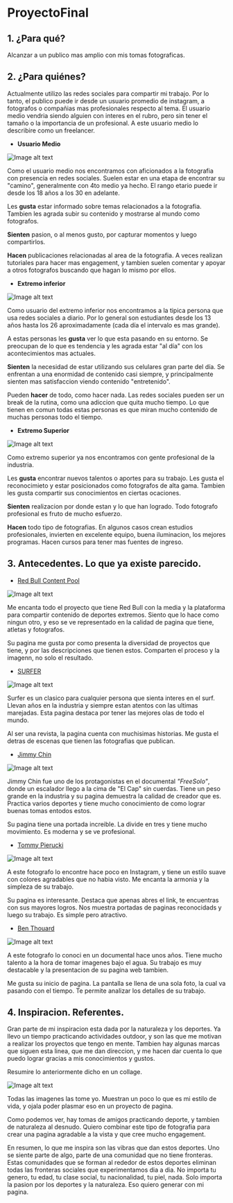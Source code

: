 # ProyectoFinal

## **1. ¿Para qué?**

Alcanzar a un publico mas amplio con mis tomas fotograficas.

## **2. ¿Para quiénes?**

Actualmente utilizo las redes sociales para compartir mi trabajo. Por lo tanto, el publico puede ir desde un usuario promedio de instagram, a fotografos o compañias mas profesionales respecto al tema. El usuario medio vendria siendo alguien con interes en el rubro, pero sin tener el tamaño o la importancia de un profesional. A este usuario medio lo describire como un freelancer.

* **Usuario Medio**

![Image alt text](ImagenesRM/prot1.gif)

Como el usuario medio nos encontramos con aficionados a la fotografia con presencia en redes sociales. Suelen estar en una etapa de encontrar su "camino", generalmente con 4to medio ya hecho. El rango etario puede ir desde los 18 años a los 30 en adelante.

Les **gusta** estar informado sobre temas relacionados a la fotografia. Tambien les agrada subir su contenido y mostrarse al mundo como fotografos. 

**Sienten** pasion, o al menos gusto, por capturar momentos y luego compartirlos.

**Hacen** publicaciones relacionadas al area de la fotografia. A veces realizan tutoriales para hacer mas engagement, y tambien suelen comentar y apoyar a otros fotografos buscando que hagan lo mismo por ellos.

* **Extremo inferior**

![Image alt text](ImagenesRM/prot3.jpg)

Como usuario del extremo inferior nos encontramos a la tipica persona que usa redes sociales a diario. Por lo general son estudiantes desde los 13 años hasta los 26 aproximadamente (cada día el intervalo es mas grande).

A estas personas les **gusta** ver lo que esta pasando en su entorno. Se preocupan de lo que es tendencia y les agrada estar "al día" con los acontecimientos mas actuales.

**Sienten** la necesidad de estar utilizando sus celulares gran parte del día. Se enfrentan a una enormidad de contenido casi siempre, y principalmente sienten mas satisfaccion viendo contenido "entretenido".

Pueden **hacer** de todo, como hacer nada. Las redes sociales pueden ser un break de la rutina, como una adiccion que quita mucho tiempo. Lo que tienen en comun todas estas personas es que miran mucho contenido de muchas personas todo el tiempo.

* **Extremo Superior**

![Image alt text](ImagenesRM/proto2.jpg)

Como extremo superior ya nos encontramos con gente profesional de la industria.

Les **gusta** encontrar nuevos talentos o aportes para su trabajo. Les gusta el reconocimieto y estar posicionados como fotografos de alta gama. Tambien les gusta compartir sus conocimientos en ciertas ocaciones.

**Sienten** realizacion por donde estan y lo que han logrado. Todo fotografo profesional es fruto de mucho esfuerzo. 

**Hacen** todo tipo de fotografias. En algunos casos crean estudios profesionales, invierten en excelente equipo, buena iluminacion, los mejores programas. Hacen cursos para tener mas fuentes de ingreso.




## **3. Antecedentes. Lo que ya existe parecido.**


* [Red Bull Content Pool](https://www.redbullcontentpool.com/premium/photography/best-of)

![Image alt text](ImagenesRM/ant1.jpg)

Me encanta todo el proyecto que tiene Red Bull con la media y la plataforma para compartir contenido de deportes extremos. Siento que lo hace como ningun otro, y eso se ve representado en la calidad de pagina que tiene, atletas y fotografos. 

Su pagina me gusta por como presenta la diversidad de proyectos que tiene, y por las descripciones que tienen estos. Comparten el proceso y la imagenn, no solo el resultado. 

* [SURFER](https://www.surfer.com/features/the-20-best-surf-photos-from-2019/)

![Image alt text](ImagenesRM/ant2.jpg)

Surfer es un clasico para cualquier persona que sienta interes en el surf. Llevan años en la industria y siempre estan atentos con las ultimas marejadas. Esta pagina destaca por tener las mejores olas de todo el mundo.

Al ser una revista, la pagina cuenta con muchisimas historias. Me gusta el detras de escenas que tienen las fotografias que publican. 

* [Jimmy Chin](https://jimmychin.com/)

![Image alt text](ImagenesRM/ant3.jpg)

Jimmy Chin fue uno de los protagonistas en el documental *"FreeSolo"*, donde un escalador llego a la cima de "El Cap" sin cuerdas. Tiene un peso grande en la industria y su pagina demuestra la calidad de creador que es. Practica varios deportes y tiene mucho conocimiento de como lograr buenas tomas entodos estos. 

Su pagina tiene una portada increible. La divide en tres y tiene mucho movimiento. Es moderna y se ve profesional.

* [Tommy Pierucki](https://www.pineapplesunrise.com/)

![Image alt text](ImagenesRM/ant4.jpg)

A este fotografo lo encontre hace poco en Instagram, y tiene un estilo suave con colores agradables que no habia visto. Me encanta la armonia y la simpleza de su trabajo.

Su pagina es interesante. Destaca que apenas abres el link, te encuentras con sus mayores logros. Nos muestra portadas de paginas reconocidads y luego su trabajo. Es simple pero atractivo.

* [Ben Thouard](https://www.benthouard.com/)

![Image alt text](ImagenesRM/ant5.jpg)

A este fotografo lo conoci en un documental hace unos años. Tiene mucho talento a la hora de tomar imagenes bajo el agua. Su trabajo es muy destacable y la presentacion de su pagina web tambien. 

Me gusta su inicio de pagina. La pantalla se llena de una sola foto, la cual va pasando con el tiempo. Te permite analizar los detalles de su trabajo.



## **4. Inspiracion. Referentes.** 

Gran parte de mi inspiracion esta dada por la naturaleza y los deportes. Ya llevo un tiempo practicando actividades outdoor, y son las que me motivan a realizar los proyectos que tengo en mente. Tambien hay algunas marcas que siguen esta linea, que me dan direccion, y me hacen dar cuenta lo que puedo lograr gracias a mis conocimientos y gustos. 

Resumire lo anteriormente dicho en un collage. 

![Image alt text](ImagenesRM/collage.jpg)

Todas las imagenes las tome yo. Muestran un poco lo que es mi estilo de vida, y ojala poder plasmar eso en un proyecto de pagina. 

Como podemos ver, hay tomas de amigos practicando deporte, y tambien de naturaleza al desnudo. Quiero combinar este tipo de fotografia para crear una pagina agradable a la vista y que cree mucho engagement. 

En resumen, lo que me inspira son las vibras que dan estos deportes. Uno se siente parte de algo, parte de una comunidad que no tiene fronteras. Estas comunidades que se forman al rededor de estos deportes eliminan todas las fronteras sociales que experimentamos dia a dia. No importa tu genero, tu edad, tu clase social, tu nacionalidad, tu piel, nada. Solo importa la pasion por los deportes y la naturaleza. Eso quiero generar con mi pagina. 
